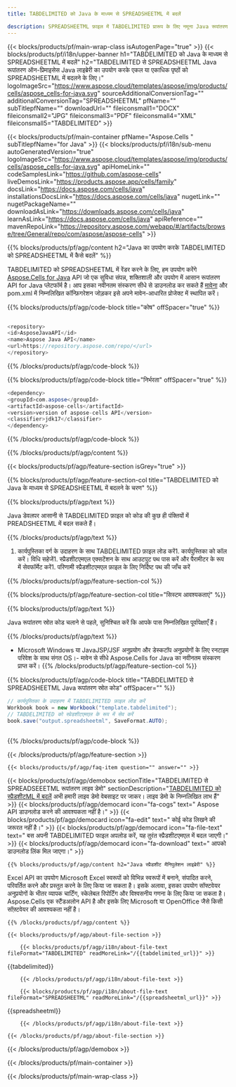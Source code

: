 ```yaml
---
title: TABDELIMITED को Java के माध्यम से SPREADSHEETML में बदलें 

description: SPREADSHEETML फ़ाइल में TABDELIMITED प्रारूप के लिए नमूना Java रूपांतरण कोड। प्रोग्रामर इस उदाहरण कोड का उपयोग एक्सेल और ओपनऑफिस स्प्रेडशीट को किसी भी वेब या डेस्कटॉप Java आधारित एप्लिकेशन के भीतर स्प्रैडशीटएमएल में निर्यात करने के लिए कर सकते हैं।
---
```

{{< blocks/products/pf/main-wrap-class isAutogenPage="true" >}}
{{< blocks/products/pf/i18n/upper-banner h1="TABDELIMITED को Java के माध्यम से SPREADSHEETML में बदलें" h2="TABDELIMITED से SPREADSHEETML Java रूपांतरण ऑन-प्रिमाइसेस Java लाइब्रेरी का उपयोग करके एकल या एकाधिक पृष्ठों को SPREADSHEETML में बदलने के लिए।" logoImageSrc="https://www.aspose.cloud/templates/aspose/img/products/cells/aspose_cells-for-java.svg" sourceAdditionalConversionTag="" additionalConversionTag="SPREADSHEETML" pfName="" subTitlepfName="" downloadUrl="" fileiconsmall1="DOCX" fileiconsmall2="JPG" fileiconsmall3="PDF" fileiconsmall4="XML" fileiconsmall5="TABDELIMITED" >}}

{{< blocks/products/pf/main-container pfName="Aspose.Cells " subTitlepfName="for Java" >}}
{{< blocks/products/pf/i18n/sub-menu autoGeneratedVersion="true" logoImageSrc="https://www.aspose.cloud/templates/aspose/img/products/cells/aspose_cells-for-java.svg" apiHomeLink="" codeSamplesLink="https://github.com/aspose-cells" liveDemosLink="https://products.aspose.app/cells/family" docsLink="https://docs.aspose.com/cells/java" installationsDocsLink="https://docs.aspose.com/cells/java" nugetLink="" nugetPackageName="" downloadAsLink="https://downloads.aspose.com/cells/java" learnAsLink="https://docs.aspose.com/cells/java" apiReference="" mavenRepoLink="https://repository.aspose.com/webapp/#/artifacts/browse/tree/General/repo/com/aspose/aspose-cells" >}}

{{% blocks/products/pf/agp/content h2="Java का उपयोग करके TABDELIMITED को SPREADSHEETML में कैसे बदलें" %}}

 TABDELIMITED को SPREADSHEETML में रेंडर करने के लिए, हम उपयोग करेंगे
 [Aspose.Cells for Java](https://products.aspose.com/cells/java) 
 API जो एक सुविधा संपन्न, शक्तिशाली और उपयोग में आसान रूपांतरण API for Java प्लेटफॉर्म है। आप इसका नवीनतम संस्करण सीधे से डाउनलोड कर सकते हैं
 [मावेना](https://repository.aspose.com/webapp/#/artifacts/browse/tree/General/repo/com/aspose/aspose-cells) 
 और pom.xml में निम्नलिखित कॉन्फ़िगरेशन जोड़कर इसे अपने मावेन-आधारित प्रोजेक्ट में स्थापित करें।

{{% blocks/products/pf/agp/code-block title="कोष" offSpacer="true" %}}

```cs

<repository>
<id>AsposeJavaAPI</id>
<name>Aspose Java API</name>
<url>https://repository.aspose.com/repo/</url>
</repository>


```

{{% /blocks/products/pf/agp/code-block %}}

{{% blocks/products/pf/agp/code-block title="निर्भरता" offSpacer="true" %}}

```cs
<dependency>
<groupId>com.aspose</groupId>
<artifactId>aspose-cells</artifactId>
<version>version of aspose-cells API</version>
<classifier>jdk17</classifier>
</dependency>


```

{{% /blocks/products/pf/agp/code-block %}}

{{% /blocks/products/pf/agp/content %}}

{{< blocks/products/pf/agp/feature-section isGrey="true" >}}

{{% blocks/products/pf/agp/feature-section-col title="TABDELIMITED को Java के माध्यम से SPREADSHEETML में बदलने के चरण" %}}

{{% blocks/products/pf/agp/text %}}

 Java डेवलपर आसानी से TABDELIMITED फ़ाइल को कोड की कुछ ही पंक्तियों में PREADSHEETML में बदल सकते हैं।

{{% /blocks/products/pf/agp/text %}}

1. कार्यपुस्तिका वर्ग के उदाहरण के साथ TABDELIMITED फ़ाइल लोड करें1. कार्यपुस्तिका को कॉल करें। विधि सहेजें1. स्प्रैडशीटएमएल एक्सटेंशन के साथ आउटपुट पथ पास करें और पैरामीटर के रूप में सेवफॉर्मेट करें1. परिणामी स्प्रैडशीटएमएल फ़ाइल के लिए निर्दिष्ट पथ की जाँच करें

{{% /blocks/products/pf/agp/feature-section-col %}}

{{% blocks/products/pf/agp/feature-section-col title="सिस्टम आवश्यकताएं" %}}

{{% blocks/products/pf/agp/text %}}

 Java रूपांतरण स्रोत कोड चलाने से पहले, सुनिश्चित करें कि आपके पास निम्नलिखित पूर्वापेक्षाएँ हैं।

{{% /blocks/products/pf/agp/text %}}

- Microsoft Windows या JavaJSP/JSF अनुप्रयोग और डेस्कटॉप अनुप्रयोगों के लिए रनटाइम परिवेश के साथ संगत OS।- मावेन से सीधे Aspose.Cells for Java का नवीनतम संस्करण प्राप्त करें।
{{% /blocks/products/pf/agp/feature-section-col %}}

{{% blocks/products/pf/agp/code-block title="TABDELIMITED से SPREADSHEETML Java रूपांतरण स्रोत कोड" offSpacer="" %}}

```cs
// कार्यपुस्तिका के उदाहरण में TABDELIMITED फ़ाइल लोड करें
Workbook book = new Workbook("template.tabdelimited");
// TABDELIMITED को स्प्रेडशीटएमएल के रूप में सेव करें
book.save("output.spreadsheetml", SaveFormat.AUTO);   
   


```

{{% /blocks/products/pf/agp/code-block %}}

{{< /blocks/products/pf/agp/feature-section >}}

    {{< blocks/products/pf/agp/faq-item question="" answer="" >}}
 

<!-- aboutfile Starts -->

{{< blocks/products/pf/agp/demobox sectionTitle="TABDELIMITED से SPREADSEEETML रूपांतरण लाइव डेमो" sectionDescription="[TABDELIMITED को स्प्रैडशीटML में बदलें](https://products.aspose.app/cells/conversion/tabdelimited-to-spreadsheetml) अभी हमारी लाइव डेमो वेबसाइट पर जाकर। लाइव डेमो के निम्नलिखित लाभ हैं" >}}
        {{< blocks/products/pf/agp/democard icon="fa-cogs" text=" Aspose API डाउनलोड करने की आवश्यकता नहीं है।" >}}
        {{< blocks/products/pf/agp/democard icon="fa-edit" text=" कोई कोड लिखने की जरूरत नहीं है।" >}}
        {{< blocks/products/pf/agp/democard icon="fa-file-text" text=" बस अपनी TABDELIMITED फाइल अपलोड करें, यह तुरंत स्प्रैडशीटएमएल में बदल जाएगी।" >}}
        {{< blocks/products/pf/agp/democard icon="fa-download" text=" आपको डाउनलोड लिंक मिल जाएगा।" >}}

    {{% blocks/products/pf/agp/content h2="Java स्प्रैडशीट मैनिपुलेशन लाइब्रेरी" %}}

 Excel API का उपयोग Microsoft Excel स्वरूपों को विभिन्न स्वरूपों में बनाने, संपादित करने, परिवर्तित करने और प्रस्तुत करने के लिए किया जा सकता है। इसके अलावा, इसका उपयोग सॉफ्टवेयर अनुप्रयोगों के भीतर व्यापक चार्टिंग, स्केलेबल रिपोर्टिंग और विश्वसनीय गणना के लिए किया जा सकता है। Aspose.Cells एक स्टैंडअलोन API है और इसके लिए Microsoft या OpenOffice जैसे किसी सॉफ़्टवेयर की आवश्यकता नहीं है।  



    {{% /blocks/products/pf/agp/content %}}

    {{< blocks/products/pf/agp/about-file-section >}}

        {{< blocks/products/pf/agp/i18n/about-file-text fileFormat="TABDELIMITED" readMoreLink="/{{tabdelimited_url}}" >}}

{{tabdelimited}}

        {{< /blocks/products/pf/agp/i18n/about-file-text >}}

        {{< blocks/products/pf/agp/i18n/about-file-text fileFormat="SPREADSHEETML" readMoreLink="/{{spreadsheetml_url}}" >}}

{{spreadsheetml}}

        {{< /blocks/products/pf/agp/i18n/about-file-text >}}

    {{< /blocks/products/pf/agp/about-file-section >}}

{{< /blocks/products/pf/agp/demobox >}}

<!-- aboutfile Ends -->



{{< /blocks/products/pf/main-container >}}
    
{{< /blocks/products/pf/main-wrap-class >}}
